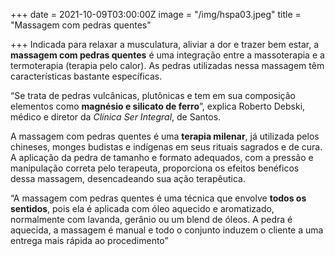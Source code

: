+++
date = 2021-10-09T03:00:00Z
image = "/img/hspa03.jpeg"
title = "Massagem com pedras quentes"

+++
Indicada para relaxar a musculatura, aliviar a dor e trazer bem estar, a **massagem com pedras quentes** é uma integração entre a massoterapia e a termoterapia (terapia pelo calor). As pedras utilizadas nessa massagem têm características bastante específicas.

“Se trata de pedras vulcânicas, plutônicas e tem em sua composição elementos como **magnésio e silicato de ferro**”, explica Roberto Debski, médico e diretor da _Clínica Ser Integral_, de Santos.

A massagem com pedras quentes é uma **terapia milenar**, já utilizada pelos chineses, monges budistas e indígenas em seus rituais sagrados e de cura. A aplicação da pedra de tamanho e formato adequados, com a pressão e manipulação correta pelo terapeuta, proporciona os efeitos benéficos dessa massagem, desencadeando sua ação terapêutica.

“A massagem com pedras quentes é uma técnica que envolve **todos os sentidos**, pois ela é aplicada com óleo aquecido e aromatizado, normalmente com lavanda, gerânio ou um blend de óleos. A pedra é aquecida, a massagem é manual e todo o conjunto induzem o cliente a uma entrega mais rápida ao procedimento”